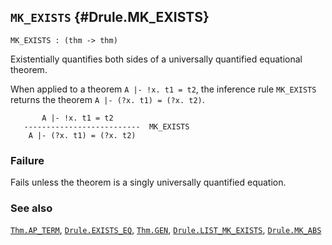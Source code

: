 ## `MK_EXISTS` {#Drule.MK_EXISTS}


```
MK_EXISTS : (thm -> thm)
```



Existentially quantifies both sides of a universally quantified
equational theorem.


When applied to a theorem `A |- !x. t1 = t2`, the inference rule `MK_EXISTS`
returns the theorem `A |- (?x. t1) = (?x. t2)`.
    
           A |- !x. t1 = t2
       --------------------------  MK_EXISTS
        A |- (?x. t1) = (?x. t2)
    



### Failure

Fails unless the theorem is a singly universally quantified equation.

### See also

[`Thm.AP_TERM`](#Thm.AP_TERM), [`Drule.EXISTS_EQ`](#Drule.EXISTS_EQ), [`Thm.GEN`](#Thm.GEN), [`Drule.LIST_MK_EXISTS`](#Drule.LIST_MK_EXISTS), [`Drule.MK_ABS`](#Drule.MK_ABS)

